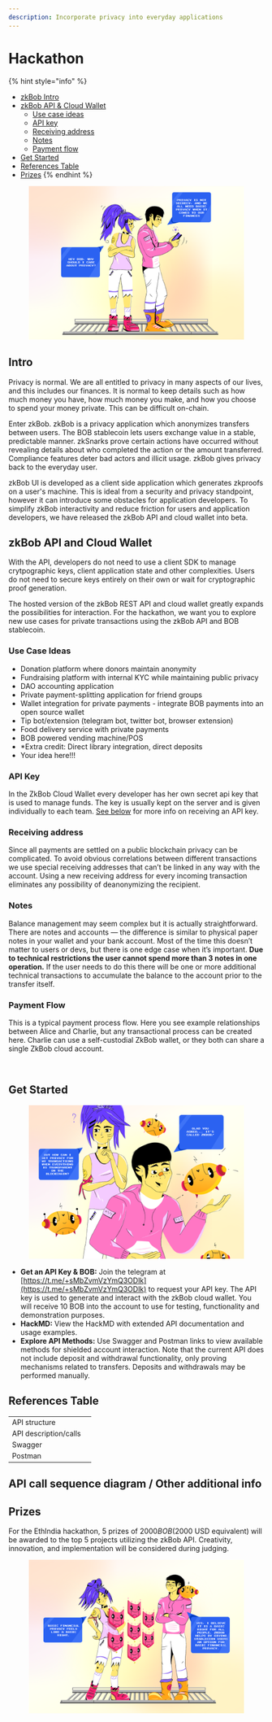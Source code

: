 ```yaml
---
description: Incorporate privacy into everyday applications
---
```


# Hackathon

{% hint style="info" %}
* [zkBob Intro](hackathon.md#intro)
* [zkBob API & Cloud Wallet](hackathon.md#zkbob-api-and-cloud-wallet)
  * [Use case ideas](hackathon.md#use-case-examples)
  * [API key](hackathon.md#api-key)
  * [Receiving address](hackathon.md#receiving-address)
  * [Notes](hackathon.md#notes)
  * [Payment flow](hackathon.md#payment-flow)
* [Get Started](hackathon.md#get-started)
* [References Table](hackathon.md#references-table)
* [Prizes](hackathon.md#prizes)
{% endhint %}

<figure><img src="../.gitbook/assets/bob-privacy.png" alt=""><figcaption></figcaption></figure>

## Intro

Privacy is normal. We are all entitled to privacy in many aspects of our lives, and this includes our finances. It is normal to keep details such as how much money you have, how much money you make, and how you choose to spend your money private. This can be difficult on-chain.

Enter zkBob. zkBob is a privacy application which anonymizes transfers between users. The BOB stablecoin lets users exchange value in a stable, predictable manner. zkSnarks prove certain actions have occurred without revealing details about who completed the action or the amount transferred. Compliance features deter bad actors and illicit usage. zkBob gives privacy back to the everyday user.&#x20;

zkBob UI is developed as a client side application which generates zkproofs on a user's machine. This is ideal from a security and privacy standpoint, however it can introduce some obstacles for application developers.  To simplify zkBob interactivity and reduce friction for users and application developers, we have released the zkBob API and cloud wallet into beta.&#x20;

## zkBob API and Cloud Wallet

With the API, developers do not need to use a client SDK to manage crytpographic keys, client application state and other complexities. Users do not need to secure keys entirely on their own or wait for cryptographic proof generation.&#x20;

The hosted version of the zkBob REST API and cloud wallet greatly expands the possibilities for interaction. For the hackathon, we want you to explore new use cases for private transactions using the zkBob API and BOB stablecoin.&#x20;

### Use Case Ideas

* Donation platform where donors maintain anonymity
* Fundraising platform with internal KYC while maintaining public privacy
* DAO accounting application
* Private payment-splitting application for friend groups
* Wallet integration for private payments - integrate BOB payments into an open source wallet
* Tip bot/extension (telegram bot, twitter bot, browser extension)
* Food delivery service with private payments
* BOB powered vending machine/POS
* \*Extra credit: Direct library integration, direct deposits
* Your idea here!!!

### API Key

In the ZkBob Cloud Wallet every developer has her own secret api key that is used to manage funds. The key is usually kept on the server and is given individually to each team. [See below](hackathon.md#get-started) for more info on receiving an API key.

### **Receiving address**

Since all payments are settled on a public blockchain privacy can be complicated. To avoid obvious correlations between different transactions we use special receiving addresses that can’t be linked in any way with the account. Using a new receiving address for every incoming transaction eliminates any possibility of deanonymizing the recipient.

### **Notes**

Balance management may seem complex but it is actually straightforward. There are notes and accounts — the difference is similar to physical paper notes in your wallet and your bank account. Most of the time this doesn’t matter to users or devs, but there is one edge case when it’s important. **Due to technical restrictions the user cannot spend more than 3 notes in one operation.** If the user needs to do this there will be one or more additional technical transactions to accumulate the balance to the account prior to the transfer itself.

### Payment Flow

This is a typical payment process flow. Here you see example relationships between Alice and Charlie, but any transactional process can be created here. Charlie can use a self-custodial ZkBob wallet, or they both can share a single ZkBob cloud account.

<figure><img src="https://lh4.googleusercontent.com/Ui2B8RryXkWAd467o90_hq7AgXYKb30yml5KHnQjm2BUmZ8RDGHCDXjp6ddEckiGHyclnD2Tu4gnIoe_5rA7S8d19I1ImQ4hvTyntuVudDy58OX16sC8t0_G5Tb9HUMg2UQbr6BA_9czusxSvrRkDUmmzNRSFAHyJ77ne12ILjTKjUM1CJMS0uI-vC5L" alt=""><figcaption></figcaption></figure>

## Get Started

<figure><img src="../.gitbook/assets/2.png" alt=""><figcaption></figcaption></figure>

* **Get an API Key & BOB:** Join the telegram at [https://t.me/+sMbZvmVzYmQ3ODlk](https://t.me/+sMbZvmVzYmQ3ODlk) to request your API key. The API key is used to generate and interact with the zkBob cloud wallet. You will receive 10 BOB into the account to use for testing, functionality and demonstration purposes.
* **HackMD:** View the HackMD with extended API documentation and usage examples.
* **Explore API Methods:** Use Swagger and Postman links to view available methods for shielded account interaction. Note that the current API does not include deposit and withdrawal functionality, only proving mechanisms related to transfers. Deposits and withdrawals may be performed manually.

## References Table

|                       |   |
| --------------------- | - |
| API structure         |   |
| API description/calls |   |
| Swagger               |   |
| Postman               |   |

## API call sequence diagram / Other additional info

## Prizes

For the EthIndia hackathon, 5 prizes of $2000 BOB ($2000 USD equivalent) will be awarded to the top 5 projects utilizing the zkBob API. Creativity, innovation, and implementation will be considered during judging.

<figure><img src="../.gitbook/assets/zkBob-3.png" alt=""><figcaption></figcaption></figure>
